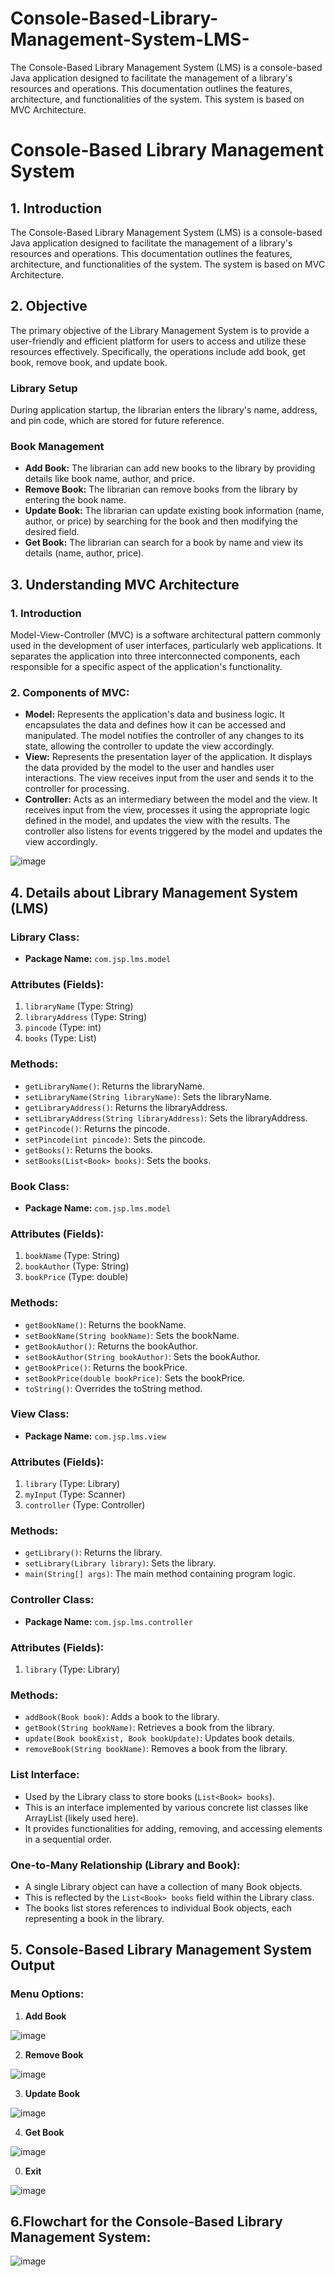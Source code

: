 # Console-Based-Library-Management-System-LMS-
The Console-Based Library Management System (LMS) is a console-based Java application designed to facilitate the management of a library's resources and operations. This documentation outlines the features, architecture, and functionalities of the system. This system is based on MVC Architecture.
# Console-Based Library Management System

## 1. Introduction
The Console-Based Library Management System (LMS) is a console-based Java application designed to facilitate the management of a library's resources and operations. This documentation outlines the features, architecture, and functionalities of the system. The system is based on MVC Architecture.

## 2. Objective
The primary objective of the Library Management System is to provide a user-friendly and efficient platform for users to access and utilize these resources effectively. Specifically, the operations include add book, get book, remove book, and update book.

### Library Setup
During application startup, the librarian enters the library's name, address, and pin code, which are stored for future reference.

### Book Management
- **Add Book:** The librarian can add new books to the library by providing details like book name, author, and price.
- **Remove Book:** The librarian can remove books from the library by entering the book name.
- **Update Book:** The librarian can update existing book information (name, author, or price) by searching for the book and then modifying the desired field.
- **Get Book:** The librarian can search for a book by name and view its details (name, author, price).

## 3. Understanding MVC Architecture

### 1. Introduction
Model-View-Controller (MVC) is a software architectural pattern commonly used in the development of user interfaces, particularly web applications. It separates the application into three interconnected components, each responsible for a specific aspect of the application's functionality.

### 2. Components of MVC:
- **Model:** Represents the application's data and business logic. It encapsulates the data and defines how it can be accessed and manipulated. The model notifies the controller of any changes to its state, allowing the controller to update the view accordingly.
- **View:** Represents the presentation layer of the application. It displays the data provided by the model to the user and handles user interactions. The view receives input from the user and sends it to the controller for processing.
- **Controller:** Acts as an intermediary between the model and the view. It receives input from the view, processes it using the appropriate logic defined in the model, and updates the view with the results. The controller also listens for events triggered by the model and updates the view accordingly.
  
![image](https://github.com/AditiShrivastav27/Console-Based-Library-Management-System-LMS-/assets/161911120/bdf11f33-0311-47b3-8204-a8fed65652d6)

## 4. Details about Library Management System (LMS)

### Library Class:
- **Package Name:** `com.jsp.lms.model`
### Attributes (Fields):
1. `libraryName` (Type: String)
2. `libraryAddress` (Type: String)
3. `pincode` (Type: int)
4. `books` (Type: List<Book>)
### Methods:
- `getLibraryName()`: Returns the libraryName.
- `setLibraryName(String libraryName)`: Sets the libraryName.
- `getLibraryAddress()`: Returns the libraryAddress.
- `setLibraryAddress(String libraryAddress)`: Sets the libraryAddress.
- `getPincode()`: Returns the pincode.
- `setPincode(int pincode)`: Sets the pincode.
- `getBooks()`: Returns the books.
- `setBooks(List<Book> books)`: Sets the books.

### Book Class:
- **Package Name:** `com.jsp.lms.model`
### Attributes (Fields):
1. `bookName` (Type: String)
2. `bookAuthor` (Type: String)
3. `bookPrice` (Type: double)
### Methods:
- `getBookName()`: Returns the bookName.
- `setBookName(String bookName)`: Sets the bookName.
- `getBookAuthor()`: Returns the bookAuthor.
- `setBookAuthor(String bookAuthor)`: Sets the bookAuthor.
- `getBookPrice()`: Returns the bookPrice.
- `setBookPrice(double bookPrice)`: Sets the bookPrice.
- `toString()`: Overrides the toString method.

### View Class:
- **Package Name:** `com.jsp.lms.view`
### Attributes (Fields):
1. `library` (Type: Library)
2. `myInput` (Type: Scanner)
3. `controller` (Type: Controller)
### Methods:
- `getLibrary()`: Returns the library.
- `setLibrary(Library library)`: Sets the library.
- `main(String[] args)`: The main method containing program logic.

### Controller Class:
- **Package Name:** `com.jsp.lms.controller`
### Attributes (Fields):
1. `library` (Type: Library)
### Methods:
- `addBook(Book book)`: Adds a book to the library.
- `getBook(String bookName)`: Retrieves a book from the library.
- `update(Book bookExist, Book bookUpdate)`: Updates book details.
- `removeBook(String bookName)`: Removes a book from the library.

### List Interface:
- Used by the Library class to store books (`List<Book> books`).
- This is an interface implemented by various concrete list classes like ArrayList (likely used here).
- It provides functionalities for adding, removing, and accessing elements in a sequential order.

### One-to-Many Relationship (Library and Book):
- A single Library object can have a collection of many Book objects.
- This is reflected by the `List<Book> books` field within the Library class.
- The books list stores references to individual Book objects, each representing a book in the library.
## 5. Console-Based Library Management System Output

### Menu Options:
1. **Add Book**

 ![image](https://github.com/AditiShrivastav27/Console-Based-Library-Management-System-LMS-/assets/161911120/288ec088-15bd-49eb-b05c-e254a09f638d)

2. **Remove Book**

![image](https://github.com/AditiShrivastav27/Console-Based-Library-Management-System-LMS-/assets/161911120/57266a4c-5a43-42e4-a2d0-c702bde15e15)

3. **Update Book**

![image](https://github.com/AditiShrivastav27/Console-Based-Library-Management-System-LMS-/assets/161911120/2d8cad57-af67-4084-8979-6e0a420fada9)

4. **Get Book**

![image](https://github.com/AditiShrivastav27/Console-Based-Library-Management-System-LMS-/assets/161911120/ed143e14-0db2-4be3-9df0-c993b4ae4b58)

0. **Exit**

![image](https://github.com/AditiShrivastav27/Console-Based-Library-Management-System-LMS-/assets/161911120/c567fcf8-9539-40d6-a510-14bdf455ed87)


## 6.Flowchart for the Console-Based Library Management System:


![image](https://github.com/AditiShrivastav27/Console-Based-Library-Management-System-LMS-/assets/161911120/65fbf961-c2dc-4de5-8e88-f97384ef7c82)

